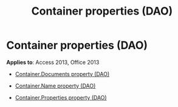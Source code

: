 ﻿---
title: Container properties (DAO)
TOCTitle: Properties
ms:assetid: 78edc02d-68a9-4e9c-84ff-f77cf6ff2754
ms:mtpsurl: https://msdn.microsoft.com/library/Dn161089(v=office.15)
ms:contentKeyID: 52073051
ms.date: 09/18/2015
mtps_version: v=office.15
---

# Container properties (DAO)


**Applies to**: Access 2013, Office 2013



  - [Container.Documents property (DAO)](container-documents-property-dao.md)

  - [Container.Name property (DAO)](container-name-property-dao.md)

  - [Container.Properties property (DAO)](container-properties-property-dao.md)

